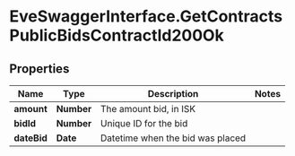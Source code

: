 # EveSwaggerInterface.GetContractsPublicBidsContractId200Ok

## Properties
Name | Type | Description | Notes
------------ | ------------- | ------------- | -------------
**amount** | **Number** | The amount bid, in ISK | 
**bidId** | **Number** | Unique ID for the bid | 
**dateBid** | **Date** | Datetime when the bid was placed | 


